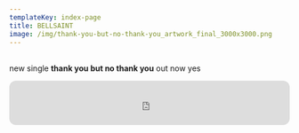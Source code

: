 ```yaml
---
templateKey: index-page
title: BELLSAINT
image: /img/thank-you-but-no-thank-you_artwork_final_3000x3000.png
---
```

<br>new single **thank you but no thank you** out now yes </br>

<iframe style="border-radius:12px" src="https://open.spotify.com/embed/album/41t5pPykPsOd7tzOlHQFRb?utm_source=generator" width="100%" height="80" frameBorder="0" allowfullscreen="" allow="autoplay; clipboard-write; encrypted-media; fullscreen; picture-in-picture" loading="lazy"></iframe>
